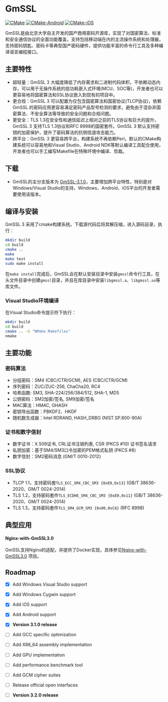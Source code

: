 # GmSSL

[![CMake](https://github.com/guanzhi/GmSSL/workflows/CMake/badge.svg)](https://github.com/guanzhi/GmSSL/actions/workflows/cmake.yml)
[![CMake-Android](https://github.com/guanzhi/GmSSL/actions/workflows/android-ci.yml/badge.svg)](https://github.com/guanzhi/GmSSL/actions/workflows/android-ci.yml)
[![CMake-iOS](https://github.com/guanzhi/GmSSL/actions/workflows/ios.yml/badge.svg)](https://github.com/guanzhi/GmSSL/actions/workflows/ios.yml)

GmSSL是由北京大学自主开发的国产商用密码开源库，实现了对国密算法、标准和安全通信协议的全面功能覆盖，支持包括移动端在内的主流操作系统和处理器，支持密码钥匙、密码卡等典型国产密码硬件，提供功能丰富的命令行工具及多种编译语言编程接口。


## 主要特性

* 超轻量：GmSSL 3 大幅度降低了内存需求和二进制代码体积，不依赖动态内存，可以用于无操作系统的低功耗嵌入式环境(MCU、SOC等)，开发者也可以更容易地将国密算法和SSL协议嵌入到现有的项目中。
* 更合规：GmSSL 3 可以配置为仅包含国密算法和国密协议(TLCP协议)，依赖GmSSL 的密码应用更容易满足密码产品型号检测的要求，避免由于混杂非国密算法、不安全算法等导致的安全问题和合规问题。
* 更安全：TLS 1.3在安全性和通信延迟上相对之前的TLS协议有巨大的提升，GmSSL 3 支持TLS 1.3协议和RFC 8998的国密套件。GmSSL 3 默认支持密钥的加密保护，提升了密码算法的抗侧信道攻击能力。
* 跨平台：GmSSL 3 更容易跨平台，构建系统不再依赖Perl，默认的CMake构建系统可以容易地和Visual Studio、Android NDK等默认编译工具配合使用，开发者也可以手工编写Makefile在特殊环境中编译、剪裁。

## 下载

* GmSSL的主分支版本为 [GmSSL-3.1.0](https://github.com/guanzhi/GmSSL/releases/tag/v3.1.0)，主要增加跨平台特性，特别是对Windows/Visual Studio的支持，Windows、Android、iOS平台的开发者需要使用该版本。

## 编译与安装

GmSSL 3 采用了cmake构建系统。下载源代码后将其解压缩，进入源码目录，执行：

```bash
mkdir build
cd build
cmake ..
make
make test
sudo make install
```

在`make install`完成后，GmSSL会在默认安装目录中安装`gmssl`命令行工具，在头文件目录中创建`gmssl`目录，并且在库目录中安装`libgmssl.a`、`libgmssl.so`等库文件。

### Visual Studio环境编译

在Visual Studio命令提示符下执行：

```bash
mkdir build
cd build
cmake .. -G "NMake Makefiles"
nmake
```

## 主要功能

### 密码算法

* 分组密码：SM4 (CBC/CTR/GCM), AES (CBC/CTR/GCM)
* 序列密码：ZUC/ZUC-256, ChaCha20, RC4
* 哈希函数: SM3, SHA-224/256/384/512, SHA-1, MD5
* 公钥密码：SM2加密/签名, SM9加密/签名
* MAC算法：HMAC, GHASH
* 密钥导出函数：PBKDF2、HKDF
* 随机数生成器：Intel RDRAND, HASH_DRBG (NIST.SP.800-90A)

### 证书和数字信封

* 数字证书：X.509证书, CRL证书注销列表, CSR (PKCS #10) 证书签名请求
* 私钥加密：基于SM4/SM3口令加密的PEM格式私钥 (PKCS #8)
* 数字信封：SM2密码消息 (GM/T 0010-2012)

### SSL协议

* TLCP 1.1，支持密码套`TLS_ECC_SM4_CBC_SM3 {0xE0,0x13}` (GB/T 38636-2020、GM/T 0024-2014)
* TLS 1.2，支持密码套件`TLS_ECDHE_SM4_CBC_SM3 {0xE0,0x11}` (GB/T 38636-2020、GM/T 0024-2014)
* TLS 1.3，支持密码套件`TLS_SM4_GCM_SM3 {0x00,0xC6}`  (RFC 8998)

## 典型应用

#### Nginx-with-GmSSL3.0

GmSSL支持Nginx的适配，并提供了Docker实现，具体参见[Nginx-with-GmSSL3.0](https://github.com/zhaoxiaomeng/Nginx-with-GmSSLv3) 项目。

## Roadmap

- [X] Add Windows Visual Studio support
- [X] Add Windows Cygwin support
- [X] Add iOS support
- [X] Add Android support
- [x] **Version 3.1.0 release**
- [ ] Add GCC specific optimization
- [ ] Add X86_64 assembly implementation
- [ ] Add GPU implementation
- [ ] Add performance benchmark tool
- [ ] Add GCM cipher suites
- [ ] Release official open interfaces
- [ ] **Version 3.2.0 release**

